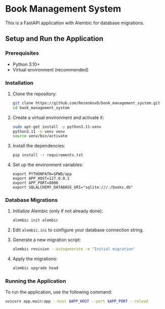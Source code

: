 # Book Management System

This is a FastAPI application with Alembic for database migrations.

## Setup and Run the Application

### Prerequisites

- Python 3.10+
- Virtual environment (recommended)

### Installation

1. Clone the repository:

   ```bash
   git clone https://github.com/RezenkovD/book_management_system.git
   cd book_management_system
   ```

2. Create a virtual environment and activate it:

   ```bash
   sudo apt-get install -y python3.11-venv
   python3.11 -m venv venv
   source venv/bin/activate
   ```

3. Install the dependencies:

   ```bash
   pip install -r requirements.txt
   ```

4. Set up the environment variables:

   ```env
   export PYTHONPATH=$PWD/app
   export APP_HOST=127.0.0.1
   export APP_PORT=8000
   export SQLALCHEMY_DATABASE_URI="sqlite:///./books.db"
   ```

### Database Migrations

1. Initialize Alembic (only if not already done):

   ```bash
   alembic init alembic
   ```

2. Edit `alembic.ini` to configure your database connection string.

3. Generate a new migration script:

   ```bash
   alembic revision --autogenerate -m "Initial migration"
   ```

4. Apply the migrations:

   ```bash
   alembic upgrade head
   ```

### Running the Application

To run the application, use the following command:

```bash
uvicorn app.main:app --host $APP_HOST --port $APP_PORT --reload
